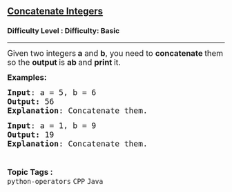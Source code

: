 <h2><a href="https://www.geeksforgeeks.org/problems/concatenate-integers/0">Concatenate Integers</a></h2><h3>Difficulty Level : Difficulty: Basic</h3><hr><div class="problems_problem_content__Xm_eO"><p><span style="font-size: 18px;">Given two integers<strong> a</strong> and <strong>b</strong>, you need to <strong>concatenate </strong>them so the <strong>output </strong>is <strong>ab </strong>and <strong>print </strong>it.</span></p>
<p><span style="font-size: 18px;"><strong>Examples:</strong></span></p>
<pre><span style="font-size: 18px;"><strong>Input</strong>: a = 5, b = 6
<strong>Output:</strong> 56
<strong>Explanation</strong>: Concatenate them.</span></pre>
<pre><span style="font-size: 18px;"><strong>Input</strong>: a = 1, b = 9
<strong>Output:</strong> 19
<strong>Explanation</strong>: Concatenate them.</span></pre></div><br><p><span style=font-size:18px><strong>Topic Tags : </strong><br><code>python-operators</code>&nbsp;<code>CPP</code>&nbsp;<code>Java</code>&nbsp;